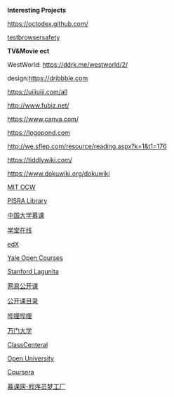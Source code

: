 **Interesting  Projects**

 https://octodex.github.com/

[testbrowsersafety](https://panopticlick.eff.org/)

**TV&Movie ect**

WestWorld: https://ddrk.me/westworld/2/

design:https://dribbble.com

https://uiiiuiii.com/all

http://www.fubiz.net/

https://www.canva.com/

https://logopond.com

http://we.sflep.com/resource/reading.aspx?k=1&t1=176

https://tiddlywiki.com/

https://www.dokuwiki.org/dokuwiki







[MIT OCW](https://ocw.mit.edu/index.htm)

[PISRA Library](http://pirsa.org/search)

[中国大学慕课](https://www.icourse163.org)

[学堂在线](https://next.xuetangx.com/)

[edX](https://www.edx.org/)

[Yale Open Courses](https://oyc.yale.edu/courses)

[Stanford Lagunita](https://lagunita.stanford.edu/)

[网易公开课](https://open.163.com/)

[公开课目录](http://v.qq.com/zt2011/open/index.htm)

[哔哩哔哩](https://www.bilibili.com/)

[万门大学](https://www.wanmen.org/)

[ClassCenteral](https://www.classcentral.com/)

[Open University](https://www.open.edu/openlearn/)

[Coursera](https://www.coursera.org/courses)

[慕课网-程序员梦工厂](https://www.imooc.com/)

